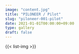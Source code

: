 ```yaml
---
image: "content.jpg"
title: "PILONEER / Pilot"
slug: "piloneer-001-pilot"
date: 2021-01-01T00:00:00+09:00
type: gallery
draft: false
---
```

{{< list-img >}}